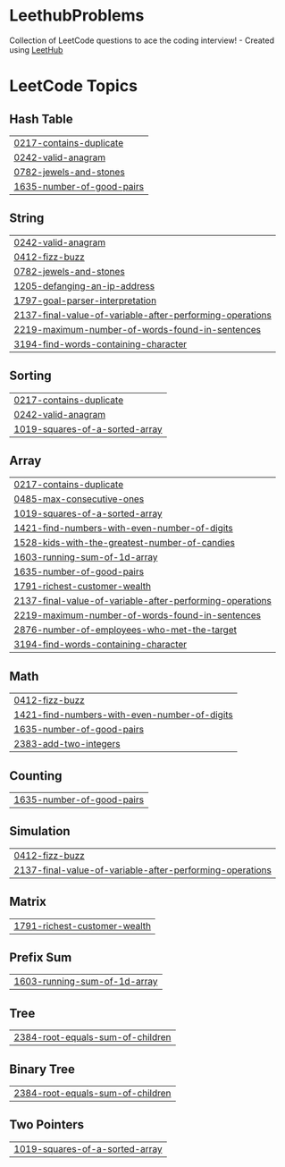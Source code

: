 # LeethubProblems
Collection of LeetCode questions to ace the coding interview! - Created using [LeetHub](https://github.com/QasimWani/LeetHub)

<!---LeetCode Topics Start-->
# LeetCode Topics
## Hash Table
|  |
| ------- |
| [0217-contains-duplicate](https://github.com/dennyArfansyah/LeethubProblems/tree/master/0217-contains-duplicate) |
| [0242-valid-anagram](https://github.com/dennyArfansyah/LeethubProblems/tree/master/0242-valid-anagram) |
| [0782-jewels-and-stones](https://github.com/dennyArfansyah/LeethubProblems/tree/master/0782-jewels-and-stones) |
| [1635-number-of-good-pairs](https://github.com/dennyArfansyah/LeethubProblems/tree/master/1635-number-of-good-pairs) |
## String
|  |
| ------- |
| [0242-valid-anagram](https://github.com/dennyArfansyah/LeethubProblems/tree/master/0242-valid-anagram) |
| [0412-fizz-buzz](https://github.com/dennyArfansyah/LeethubProblems/tree/master/0412-fizz-buzz) |
| [0782-jewels-and-stones](https://github.com/dennyArfansyah/LeethubProblems/tree/master/0782-jewels-and-stones) |
| [1205-defanging-an-ip-address](https://github.com/dennyArfansyah/LeethubProblems/tree/master/1205-defanging-an-ip-address) |
| [1797-goal-parser-interpretation](https://github.com/dennyArfansyah/LeethubProblems/tree/master/1797-goal-parser-interpretation) |
| [2137-final-value-of-variable-after-performing-operations](https://github.com/dennyArfansyah/LeethubProblems/tree/master/2137-final-value-of-variable-after-performing-operations) |
| [2219-maximum-number-of-words-found-in-sentences](https://github.com/dennyArfansyah/LeethubProblems/tree/master/2219-maximum-number-of-words-found-in-sentences) |
| [3194-find-words-containing-character](https://github.com/dennyArfansyah/LeethubProblems/tree/master/3194-find-words-containing-character) |
## Sorting
|  |
| ------- |
| [0217-contains-duplicate](https://github.com/dennyArfansyah/LeethubProblems/tree/master/0217-contains-duplicate) |
| [0242-valid-anagram](https://github.com/dennyArfansyah/LeethubProblems/tree/master/0242-valid-anagram) |
| [1019-squares-of-a-sorted-array](https://github.com/dennyArfansyah/LeethubProblems/tree/master/1019-squares-of-a-sorted-array) |
## Array
|  |
| ------- |
| [0217-contains-duplicate](https://github.com/dennyArfansyah/LeethubProblems/tree/master/0217-contains-duplicate) |
| [0485-max-consecutive-ones](https://github.com/dennyArfansyah/LeethubProblems/tree/master/0485-max-consecutive-ones) |
| [1019-squares-of-a-sorted-array](https://github.com/dennyArfansyah/LeethubProblems/tree/master/1019-squares-of-a-sorted-array) |
| [1421-find-numbers-with-even-number-of-digits](https://github.com/dennyArfansyah/LeethubProblems/tree/master/1421-find-numbers-with-even-number-of-digits) |
| [1528-kids-with-the-greatest-number-of-candies](https://github.com/dennyArfansyah/LeethubProblems/tree/master/1528-kids-with-the-greatest-number-of-candies) |
| [1603-running-sum-of-1d-array](https://github.com/dennyArfansyah/LeethubProblems/tree/master/1603-running-sum-of-1d-array) |
| [1635-number-of-good-pairs](https://github.com/dennyArfansyah/LeethubProblems/tree/master/1635-number-of-good-pairs) |
| [1791-richest-customer-wealth](https://github.com/dennyArfansyah/LeethubProblems/tree/master/1791-richest-customer-wealth) |
| [2137-final-value-of-variable-after-performing-operations](https://github.com/dennyArfansyah/LeethubProblems/tree/master/2137-final-value-of-variable-after-performing-operations) |
| [2219-maximum-number-of-words-found-in-sentences](https://github.com/dennyArfansyah/LeethubProblems/tree/master/2219-maximum-number-of-words-found-in-sentences) |
| [2876-number-of-employees-who-met-the-target](https://github.com/dennyArfansyah/LeethubProblems/tree/master/2876-number-of-employees-who-met-the-target) |
| [3194-find-words-containing-character](https://github.com/dennyArfansyah/LeethubProblems/tree/master/3194-find-words-containing-character) |
## Math
|  |
| ------- |
| [0412-fizz-buzz](https://github.com/dennyArfansyah/LeethubProblems/tree/master/0412-fizz-buzz) |
| [1421-find-numbers-with-even-number-of-digits](https://github.com/dennyArfansyah/LeethubProblems/tree/master/1421-find-numbers-with-even-number-of-digits) |
| [1635-number-of-good-pairs](https://github.com/dennyArfansyah/LeethubProblems/tree/master/1635-number-of-good-pairs) |
| [2383-add-two-integers](https://github.com/dennyArfansyah/LeethubProblems/tree/master/2383-add-two-integers) |
## Counting
|  |
| ------- |
| [1635-number-of-good-pairs](https://github.com/dennyArfansyah/LeethubProblems/tree/master/1635-number-of-good-pairs) |
## Simulation
|  |
| ------- |
| [0412-fizz-buzz](https://github.com/dennyArfansyah/LeethubProblems/tree/master/0412-fizz-buzz) |
| [2137-final-value-of-variable-after-performing-operations](https://github.com/dennyArfansyah/LeethubProblems/tree/master/2137-final-value-of-variable-after-performing-operations) |
## Matrix
|  |
| ------- |
| [1791-richest-customer-wealth](https://github.com/dennyArfansyah/LeethubProblems/tree/master/1791-richest-customer-wealth) |
## Prefix Sum
|  |
| ------- |
| [1603-running-sum-of-1d-array](https://github.com/dennyArfansyah/LeethubProblems/tree/master/1603-running-sum-of-1d-array) |
## Tree
|  |
| ------- |
| [2384-root-equals-sum-of-children](https://github.com/dennyArfansyah/LeethubProblems/tree/master/2384-root-equals-sum-of-children) |
## Binary Tree
|  |
| ------- |
| [2384-root-equals-sum-of-children](https://github.com/dennyArfansyah/LeethubProblems/tree/master/2384-root-equals-sum-of-children) |
## Two Pointers
|  |
| ------- |
| [1019-squares-of-a-sorted-array](https://github.com/dennyArfansyah/LeethubProblems/tree/master/1019-squares-of-a-sorted-array) |
<!---LeetCode Topics End-->